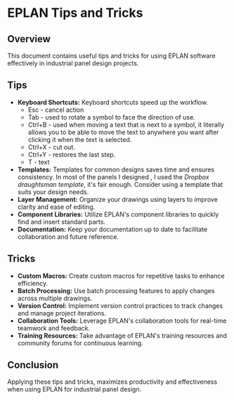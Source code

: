 # EPLAN Tips and Tricks

## Overview
This document contains useful tips and tricks for using EPLAN software effectively in industrial panel design projects.

## Tips
- **Keyboard Shortcuts:**  Keyboard shortcuts speed up the workflow.
  - Esc - cancel action
   - Tab - used to rotate a symbol to face the direction of use.
   - Ctrl+B - used when moving a text that is next to a symbol, it literally allows you to be able to move the text to anywhere you want after clicking it when the text is selected.
   - Ctrl+X - cut out.
   - Ctrl+Y - restores the last step.
   - T - text
- **Templates:** Templates for common designs saves time and ensures consistency. In most of the panels I designed , I used the *Dropbox draughtsman template*, it's fair enough. Consider using a template that suits your design needs.
- **Layer Management:** Organize your drawings using layers to improve clarity and ease of editing.
- **Component Libraries:** Utilize EPLAN's component libraries to quickly find and insert standard parts.
- **Documentation:** Keep your documentation up to date to facilitate collaboration and future reference.

## Tricks
- **Custom Macros:** Create custom macros for repetitive tasks to enhance efficiency.
- **Batch Processing:** Use batch processing features to apply changes across multiple drawings.
- **Version Control:** Implement version control practices to track changes and manage project iterations.
- **Collaboration Tools:** Leverage EPLAN's collaboration tools for real-time teamwork and feedback.
- **Training Resources:** Take advantage of EPLAN's training resources and community forums for continuous learning.

## Conclusion
Applying these tips and tricks, maximizes productivity and effectiveness when using EPLAN for industrial panel design.